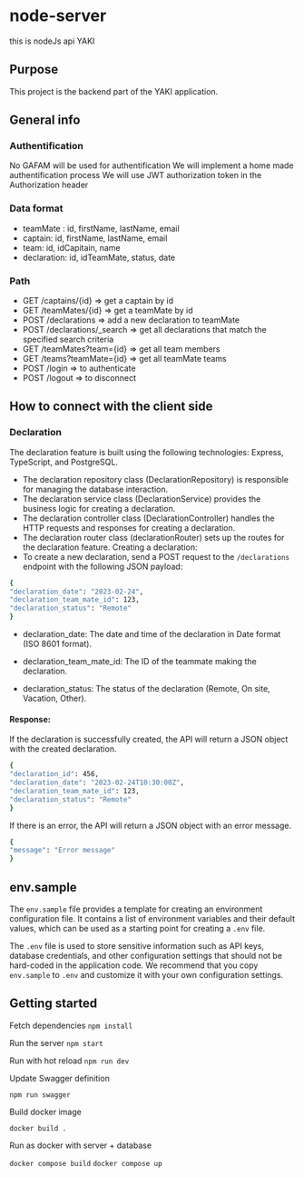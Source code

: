 # node-server
this is nodeJs api YAKI

## Purpose
This project is the backend part of the YAKI application.

## General info
### Authentification
No GAFAM will be used for authentification
We will implement a home made authentification process
We will use JWT authorization token in the Authorization header

### Data format
- teamMate : id, firstName, lastName, email
- captain: id, firstName, lastName, email
- team: id, idCapitain, name
- declaration: id, idTeamMate, status, date

### Path
- GET /captains/{id} => get a captain by id
- GET /teamMates/{id} => get a teamMate by id
- POST /declarations => add a new declaration to teamMate
- POST /declarations/_search => get all declarations that match the specified search criteria
- GET /teamMates?team={id} => get all team members
- GET /teams?teamMate={id} => get all teamMate teams 
- POST /login => to authenticate
- POST /logout => to disconnect

## How to connect with the client side
### Declaration
The declaration feature is built using the following technologies: Express, TypeScript, and PostgreSQL.

- The declaration repository class (DeclarationRepository) is responsible for managing the database interaction.
- The declaration service class (DeclarationService) provides the business logic for creating a declaration.
- The declaration controller class (DeclarationController) handles the HTTP requests and responses for creating a declaration.
- The declaration router class (declarationRouter) sets up the routes for the declaration feature.
Creating a declaration:
- To create a new declaration, send a POST request to the ```/declarations``` endpoint with the following JSON payload:
```bash
{
"declaration_date": "2023-02-24",
"declaration_team_mate_id": 123,
"declaration_status": "Remote"
}
``` 
- declaration_date: The date and time of the declaration in Date format (ISO 8601 format).

- declaration_team_mate_id: The ID of the teammate making the declaration.

 - declaration_status: The status of the declaration (Remote, On site, Vacation, Other).
#### Response:
If the declaration is successfully created, the API will return a JSON object with the created declaration.
```bash
{
"declaration_id": 456,
"declaration_date": "2023-02-24T10:30:00Z",
"declaration_team_mate_id": 123,
"declaration_status": "Remote"
}
``` 
If there is an error, the API will return a JSON object with an error message.
```bash
{
"message": "Error message"
}
``` 

## env.sample
The `env.sample` file provides a template for creating an environment configuration file. It contains a list of environment variables and their default values, which can be used as a starting point for creating a `.env` file.

The `.env` file is used to store sensitive information such as API keys, database credentials, and other configuration settings that should not be hard-coded in the application code. We recommend that you copy `env.sample` to `.env` and customize it with your own configuration settings.

## Getting started
Fetch dependencies
```npm install```

Run the server
```npm start ```

Run with hot reload
```npm run dev```

Update Swagger definition

```npm run swagger```

Build docker image

```docker build .```

Run as docker with server + database

```docker compose build```
```docker compose up```
